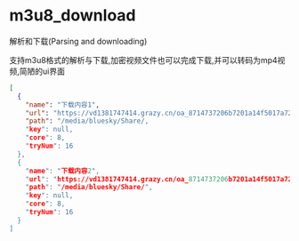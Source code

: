 # m3u8_download
解析和下载(Parsing and downloading)


支持m3u8格式的解析与下载,加密视频文件也可以完成下载,并可以转码为mp4视频,简陋的ui界面


```json
[
  {
    "name": "下载内容1",
    "url": "https://vd1381747414.grazy.cn/oa_8714737206b7201a14f5017a72a0c6af.m3u8?pm3u8&e=1611590953&token=jKas2qY3GBfgRW5tXpDq026ezFmT3DMkjpMLBYzF:gj8ceMP19yBo_AScJb2uwE-gI8g=&id=903",
    "path": "/media/bluesky/Share/,
    "key": null,
    "core": 8,
    "tryNum": 16
  },  
  {
    "name": "下载内容2",
    "url": "https://vd1381747414.grazy.cn/oa_8714737206b7201a14f5017a72a0c6af.m3u8?pm3u8&e=1611590953&token=jKas2qY3GBfgRW5tXpDq026ezFmT3DMkjpMLBYzF:gj8ceMP19yBo_AScJb2uwE-gI8g=&id=903",
    "path": "/media/bluesky/Share/",
    "key": null,
    "core": 8,
    "tryNum": 16
  }
]
```
